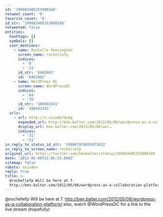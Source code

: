 ```yaml
---
id: '199983485253980160'
retweet_count: '0'
favorite_count: '0'
id_str: '199983485253980160'
retweeted: false
entities:
  hashtags: []
  symbols: []
  user_mentions:
    - name: Rochelle Pennington
      screen_name: rochellefp
      indices:
        - '0'
        - '11'
      id_str: '8462062'
      id: '8462062'
    - name: WordPress DC
      screen_name: WordPressDC
      indices:
        - '64'
        - '76'
      id_str: '106943341'
      id: '106943341'
  urls:
    - url: http://t.co/wdbfdL6q
      expanded_url: http://ben.balter.com/2012/05/08/wordpress-as-a-collaboration-platform/
      display_url: ben.balter.com/2012/05/08/wor…
      indices:
        - '31'
        - '51'
in_reply_to_status_id_str: '199967976059973632'
in_reply_to_screen_name: rochellefp
original_url: https://twitter.com/benbalter/status/199983485253980160
date: '2012-05-08T22:05:53.000Z'
sitemap: false
robots: noindex
reply: true
title: >-
  @rochellefp Will be here at 7.
  http://ben.balter.com/2012/05/08/wordpress-as-a-collaboration-platform/…
---
```


@rochellefp Will be here at 7. http://ben.balter.com/2012/05/08/wordpress-as-a-collaboration-platform/ also, watch @WordPressDC for a link to the live stream (hopefully)
